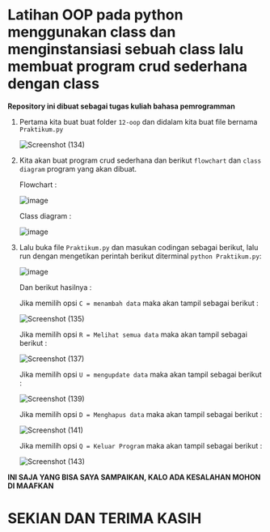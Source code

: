 # Latihan OOP pada python menggunakan class dan menginstansiasi sebuah class lalu membuat program crud sederhana dengan class

**Repository ini dibuat sebagai tugas kuliah bahasa pemrogramman**

1. Pertama kita buat buat folder ```12-oop``` dan didalam kita buat file bernama ```Praktikum.py```
   
   ![Screenshot (134)](https://user-images.githubusercontent.com/115474950/206886446-add08491-31cd-4bad-82d3-adc2f671bfcb.png)

2. Kita akan buat program crud sederhana dan berikut ```flowchart``` dan ```class diagram``` program yang akan dibuat.
   
   Flowchart :
   
   ![image](https://user-images.githubusercontent.com/115474950/206886493-0eaabea6-e0dd-445b-b416-a7e3cf3c2bf9.png)
   
   Class diagram :
   
   ![image](https://user-images.githubusercontent.com/115474950/206886504-6c000374-c42d-4583-83c9-9b63d3917f9e.png)

3. Lalu buka file ```Praktikum.py``` dan masukan codingan sebagai berikut, lalu run dengan mengetikan perintah berikut diterminal ```python Praktikum.py```:

   ![image](https://user-images.githubusercontent.com/115474950/206894423-d51f4052-2158-4c4f-8ad9-1873083ce647.png)

   Dan berikut hasilnya :
   
   Jika memilih opsi ```C = menambah data``` maka akan tampil sebagai berikut :
   
   ![Screenshot (135)](https://user-images.githubusercontent.com/115474950/206897446-ecf0e0c7-776d-465f-89e5-9a6683dca0c7.png)
   
   Jika memilih opsi ```R = Melihat semua data``` maka akan tampil sebagai berikut :
   
   ![Screenshot (137)](https://user-images.githubusercontent.com/115474950/206897464-b2c56ff0-fbb7-4b36-9d95-a219a2082347.png)
   
   Jika memilih opsi ```U = mengupdate data``` maka akan tampil sebagai berikut :
   
   ![Screenshot (139)](https://user-images.githubusercontent.com/115474950/206897477-3729888c-9921-4e99-b70e-bfddd1a9fa56.png)
   
   Jika memilih opsi ```D = Menghapus data``` maka akan tampil sebagai berikut :
   
   ![Screenshot (141)](https://user-images.githubusercontent.com/115474950/206897513-380ab8db-a6ca-47bb-b4ba-c5eaf31f7d7c.png)
   
   Jika memilih opsi ```Q = Keluar Program``` maka akan tampil sebagai berikut :
   
   ![Screenshot (143)](https://user-images.githubusercontent.com/115474950/206897540-35656c63-aa25-4f15-a962-11494732814d.png)

**INI SAJA YANG BISA SAYA SAMPAIKAN, KALO ADA KESALAHAN MOHON DI MAAFKAN**

# SEKIAN DAN TERIMA KASIH



